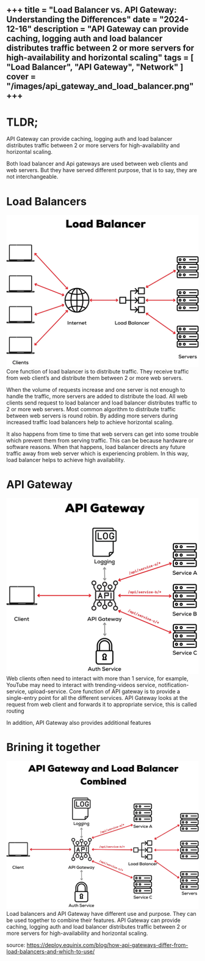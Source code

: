 +++
title = "Load Balancer vs. API Gateway: Understanding the Differences"
date = "2024-12-16"
description = "API Gateway can provide caching, logging auth and load balancer distributes traffic between 2 or more servers for high-availability and horizontal scaling"
tags = [
    "Load Balancer",
    "API Gateway",
    "Network"
]
cover = "/images/api_gateway_and_load_balancer.png"
+++
---

# TLDR; 
API Gateway can provide caching, logging auth and load balancer distributes traffic between 2 or more servers for high-availability and horizontal scaling.

Both load balancer and Api gateways are used between web clients and web servers. But they have served different purpose, that is to say, they are not interchangeable.

# Load Balancers
![load-balancer](/images/load_balancer.png)
Core function of load balancer is to distribute traffic. They receive traffic from web client’s and distribute them between 2 or more web servers.


When the volume of requests increase and one server is not enough to handle the traffic, more servers are added to distribute the load. All web clients send request to load balancer and load balancer distributes traffic to 2 or more web servers. Most common algorithm to distribute traffic between web servers is round robin. By adding more servers during increased traffic load balancers help to achieve horizontal scaling.

It also happens from time to time that web servers can get into some trouble which prevent them from serving traffic. This can be because hardware or software reasons. When that happens, load balancer directs any future traffic away from web server which is experiencing problem. In this way, load balancer helps to achieve high availability.

# API Gateway
![load-balancer](/images/api_gateway.png)
Web clients often need to interact with more than 1 service, for example, YouTube may need to interact with trending-videos service, notification-service, upload-service. Core function of API gateway is to provide a single-entry point for all the different services. API Gateway looks at the request from web client and forwards it to appropriate service, this is called routing


In addition, API Gateway also provides additional features

# Brining it together
![load-balancer](/images/api_gateway_and_load_balancer.png)
Load balancers and API Gateway have different use and purpose. They can be used together to combine their features.
API Gateway can provide caching, logging auth and load balancer distributes traffic between 2 or more servers for high-availability and horizontal scaling.


source: https://deploy.equinix.com/blog/how-api-gateways-differ-from-load-balancers-and-which-to-use/